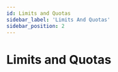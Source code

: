 ```yaml
---
id: Limits and Quotas
sidebar_label: 'Limits And Quotas'
sidebar_position: 2
---
```


# Limits and Quotas